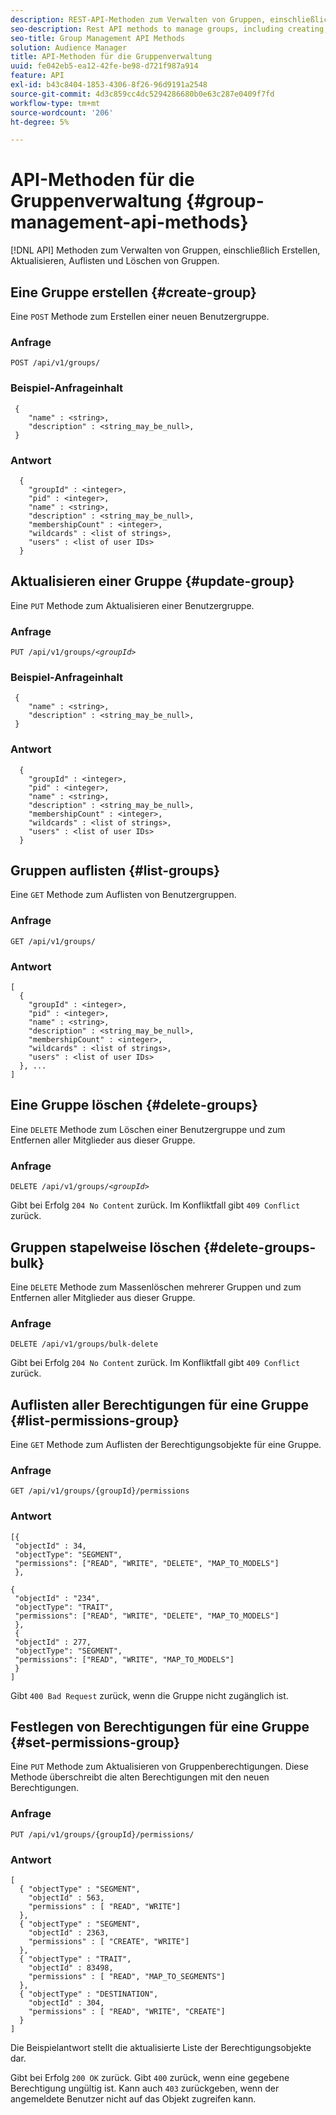 ```yaml
---
description: REST-API-Methoden zum Verwalten von Gruppen, einschließlich Erstellen, Aktualisieren, Auflisten und Löschen von Gruppen.
seo-description: Rest API methods to manage groups, including creating, updating, listing, deleting groups.
seo-title: Group Management API Methods
solution: Audience Manager
title: API-Methoden für die Gruppenverwaltung
uuid: fe042eb5-ea12-42fe-be98-d721f987a914
feature: API
exl-id: b43c8404-1853-4306-8f26-96d9191a2548
source-git-commit: 4d3c859cc4dc5294286680b0e63c287e0409f7fd
workflow-type: tm+mt
source-wordcount: '206'
ht-degree: 5%

---
```


# API-Methoden für die Gruppenverwaltung {#group-management-api-methods}

[!DNL API] Methoden zum Verwalten von Gruppen, einschließlich Erstellen, Aktualisieren, Auflisten und Löschen von Gruppen.

<!-- c_rest_api_user_man_group.xml -->

## Eine Gruppe erstellen {#create-group}

Eine `POST` Methode zum Erstellen einer neuen Benutzergruppe.

<!-- r_rest_api_group_create.xml -->

### Anfrage

`POST /api/v1/groups/`

### Beispiel-Anfrageinhalt

```
 {
    "name" : <string>,
    "description" : <string_may_be_null>,
 }
```

### Antwort

```
  {
    "groupId" : <integer>,
    "pid" : <integer>,
    "name" : <string>,
    "description" : <string_may_be_null>,
    "membershipCount" : <integer>,
    "wildcards" : <list of strings>,
    "users" : <list of user IDs>
  }
```

## Aktualisieren einer Gruppe {#update-group}

Eine `PUT` Methode zum Aktualisieren einer Benutzergruppe.

<!--
r_rest_api_group_update.xml
-->

### Anfrage

`PUT /api/v1/groups/`*`<groupId>`*

### Beispiel-Anfrageinhalt

```
 {
    "name" : <string>,
    "description" : <string_may_be_null>,
 }
```

### Antwort

```
  {
    "groupId" : <integer>,
    "pid" : <integer>,
    "name" : <string>,
    "description" : <string_may_be_null>,
    "membershipCount" : <integer>,
    "wildcards" : <list of strings>,
    "users" : <list of user IDs>
  }
```

## Gruppen auflisten {#list-groups}

Eine `GET` Methode zum Auflisten von Benutzergruppen.

<!--
r_rest_api_group_list.xml
-->

### Anfrage

`GET /api/v1/groups/`

### Antwort

```
[
  { 
    "groupId" : <integer>,
    "pid" : <integer>,
    "name" : <string>,
    "description" : <string_may_be_null>,
    "membershipCount" : <integer>,
    "wildcards" : <list of strings>,
    "users" : <list of user IDs>
  }, ...
]
```

## Eine Gruppe löschen {#delete-groups}

Eine `DELETE` Methode zum Löschen einer Benutzergruppe und zum Entfernen aller Mitglieder aus dieser Gruppe.

<!-- r_rest_api_group_delete.xml -->

### Anfrage

`DELETE /api/v1/groups/`*`<groupId>`*

Gibt bei Erfolg `204 No Content` zurück. Im Konfliktfall gibt `409 Conflict` zurück.

## Gruppen stapelweise löschen {#delete-groups-bulk}

Eine `DELETE` Methode zum Massenlöschen mehrerer Gruppen und zum Entfernen aller Mitglieder aus dieser Gruppe.

<!-- r_rest_api_group_delete_bulk.xml -->

### Anfrage

`DELETE /api/v1/groups/bulk-delete`

Gibt bei Erfolg `204 No Content` zurück. Im Konfliktfall gibt `409 Conflict` zurück.

## Auflisten aller Berechtigungen für eine Gruppe {#list-permissions-group}

Eine `GET` Methode zum Auflisten der Berechtigungsobjekte für eine Gruppe.

<!-- r_rest_api_perm_list_group.xml -->

### Anfrage

`GET /api/v1/groups/{groupId}/permissions`

### Antwort

```
[{
 "objectId" : 34,
 "objectType": "SEGMENT",
 "permissions": ["READ", "WRITE", "DELETE", "MAP_TO_MODELS"]
 },

{
 "objectId" : "234",
 "objectType": "TRAIT",
 "permissions": ["READ", "WRITE", "DELETE", "MAP_TO_MODELS"]
 },
 {
 "objectId" : 277,
 "objectType": "SEGMENT",
 "permissions": ["READ", "WRITE", "MAP_TO_MODELS"]
 }
]
```

Gibt `400 Bad Request` zurück, wenn die Gruppe nicht zugänglich ist.

## Festlegen von Berechtigungen für eine Gruppe {#set-permissions-group}

Eine `PUT` Methode zum Aktualisieren von Gruppenberechtigungen. Diese Methode überschreibt die alten Berechtigungen mit den neuen Berechtigungen.

<!-- r_rest_api_perm_set.xml -->

### Anfrage

`PUT /api/v1/groups/{groupId}/permissions/`

### Antwort

```
[ 
  { "objectType" : "SEGMENT",
    "objectId" : 563,
    "permissions" : [ "READ", "WRITE"]
  },
  { "objectType" : "SEGMENT",
    "objectId" : 2363,
    "permissions" : [ "CREATE", "WRITE"]
  },
  { "objectType" : "TRAIT",
    "objectId" : 83498,
    "permissions" : [ "READ", "MAP_TO_SEGMENTS"]
  },
  { "objectType" : "DESTINATION",
    "objectId" : 304,
    "permissions" : [ "READ", "WRITE", "CREATE"]
  }
]
```

Die Beispielantwort stellt die aktualisierte Liste der Berechtigungsobjekte dar.

Gibt bei Erfolg `200 OK` zurück. Gibt `400` zurück, wenn eine gegebene Berechtigung ungültig ist. Kann auch `403` zurückgeben, wenn der angemeldete Benutzer nicht auf das Objekt zugreifen kann.
